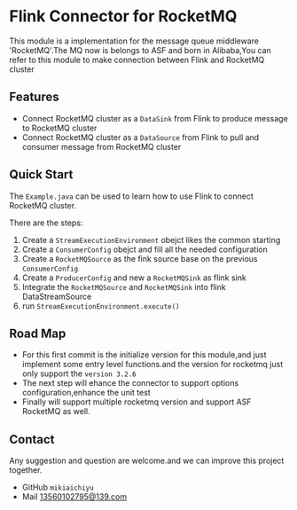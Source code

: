 <!--
Licensed to the Apache Software Foundation (ASF) under one
or more contributor license agreements.  See the NOTICE file
distributed with this work for additional information
regarding copyright ownership.  The ASF licenses this file
to you under the Apache License, Version 2.0 (the
"License"); you may not use this file except in compliance
with the License.  You may obtain a copy of the License at

http://www.apache.org/licenses/LICENSE-2.0

Unless required by applicable law or agreed to in writing,
software distributed under the License is distributed on an
"AS IS" BASIS, WITHOUT WARRANTIES OR CONDITIONS OF ANY
KIND, either express or implied.  See the License for the
specific language governing permissions and limitations
under the License.
-->

# Flink Connector for RocketMQ

This module is a implementation for the message queue middleware 'RocketMQ'.The MQ now is belongs to ASF and born in Alibaba,You can refer to this module to make connection between Flink and RocketMQ cluster

## Features
* Connect RocketMQ cluster as a `DataSink` from Flink to produce message to RocketMQ cluster
* Connect RocketMQ cluster as a `DataSource` from Flink to pull and consumer message from RocketMQ cluster

## Quick Start

The `Example.java` can be used to learn how to use Flink to connect RocketMQ cluster.

There are the steps:
1. Create a `StreamExecutionEnvironment` obejct likes the common starting
2. Create a `ConsumerConfig` obejct and fill all the needed configuration
3. Create a `RocketMQSource` as the fink source base on the previous `ConsumerConfig`
4. Create a `ProducerConfig` and new a `RocketMQSink` as flink sink
5. Integrate the `RocketMQSource` and `RocketMQSink` into flink DataStreamSource
6. run `StreamExecutionEnvironment.execute()`


## Road Map

* For this first commit is the initialize version for this module,and just implement some entry level functions.and the version for rocketmq just only support the `version 3.2.6`
* The next step will ehance the connector to support options configuration,enhance the unit test
* Finally will support multiple rocketmq version and support ASF RocketMQ as well.

## Contact

Any suggestion and question are welcome.and we can improve this project together.
* GitHub `mikiaichiyu`
* Mail <13560102795@139.com>
